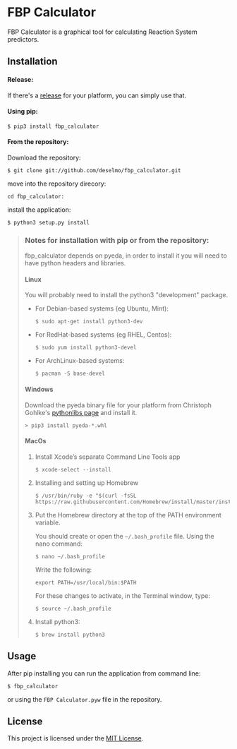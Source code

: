 # FBP Calculator
FBP Calculator is a graphical tool for calculating Reaction System predictors.

## Installation
#### Release:
If there's a [release](https://github.com/deselmo/FBP_Calculator/releases) for your platform, you can simply use that.

#### Using pip:
```
$ pip3 install fbp_calculator
```
#### From the repository:

Download the repository:
```
$ git clone git://github.com/deselmo/fbp_calculator.git
```
move into the repository direcory:
```
cd fbp_calculator:
```
install the application:
```
$ python3 setup.py install
```

> ### Notes for installation with pip or from the repository:
> fbp_calculator depends on pyeda, in order to install it you will need to have python headers and libraries.
>
> #### Linux
> You will probably need to install the python3 "development" package.
>
> - For Debian-based systems (eg Ubuntu, Mint):
>   ```
>   $ sudo apt-get install python3-dev
>   ```
>
> - For RedHat-based systems (eg RHEL, Centos):
>
>   ```
>   $ sudo yum install python3-devel
>   ```
>
> - For ArchLinux-based systems:
>
>   ```
>   $ pacman -S base-devel
>   ```
>
> #### Windows
> Download the pyeda binary file for your platform from Christoph Gohlke's [pythonlibs page](https://www.lfd.uci.edu/~gohlke/pythonlibs/#pyeda) and install it.
>
> ```
> > pip3 install pyeda‑*.whl
> ```
>
> #### MacOs
> 1. Install Xcode’s separate Command Line Tools app
>
>       ```
>       $ xcode-select --install
>       ```
>
> 2. Installing and setting up Homebrew
>
>       ```
>       $ /usr/bin/ruby -e "$(curl -fsSL https://raw.githubusercontent.com/Homebrew/install/master/install)"
>       ```
>
> 3. Put the Homebrew directory at the top of the PATH environment variable.
>
>       You should create or open the `~/.bash_profile` file. Using the nano command:
>
>       ```
>       $ nano ~/.bash_profile
>       ```
>
>       Write the following:
>
>       ```
>       export PATH=/usr/local/bin:$PATH
>       ```
>
>       For these changes to activate, in the Terminal window, type:
>
>       ```
>       $ source ~/.bash_profile
>       ```
>
> 4. Install python3:
>
>       ```
>       $ brew install python3
>       ```

## Usage
After pip installing you can run the application from command line:
```
$ fbp_calculator
```
or using the `FBP Calculator.pyw` file  in the repository.

## License
This project is licensed under the [MIT License](https://github.com/deselmo/FBP-Calculator/blob/master/LICENSE).
